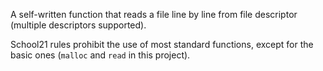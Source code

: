 A self-written function that reads a file line by line from file descriptor (multiple descriptors supported).

School21 rules prohibit the use of most standard functions, except for the basic ones (`malloc` and `read` in this project).
